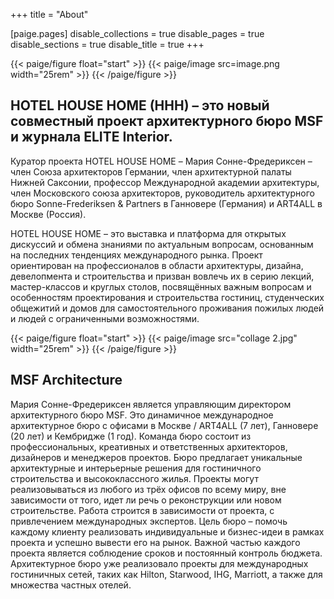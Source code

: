 +++
title = "About"

[paige.pages]
disable_collections = true
disable_pages = true
disable_sections = true
disable_title = true
+++

{{< paige/figure float="start" >}}
{{< paige/image src=image.png width="25rem" >}}
{{< /paige/figure >}}

## HOTEL HOUSE HOME (HHH) – это новый совместный проект архитектурного бюро MSF и журнала ELITE Interior.

Куратор проекта HOTEL HOUSE HOME – Мария Сонне-Фредериксен – член Союза архитекторов Германии, член архитектурной палаты Нижней Саксонии, профессор Международной академии архитектуры, член Московского союза архитекторов, руководитель архитектурного бюро Sonne-Frederiksen & Partners в Ганновере (Германия) и ART4ALL в Москве (Россия).

HOTEL HOUSE HOME – это выставка и платформа для открытых дискуссий и обмена знаниями по актуальным вопросам, основанным на последних тенденциях международного рынка. Проект ориентирован на профессионалов в области архитектуры, дизайна, девелопмента и строительства и призван вовлечь их в серию лекций, мастер-классов и круглых столов, посвящённых важным вопросам и особенностям проектирования и строительства гостиниц, студенческих общежитий и домов для самостоятельного проживания пожилых людей и людей с ограниченными возможностями.

{{< paige/figure float="start" >}}
{{< paige/image src="collage 2.jpg" width="25rem" >}}
{{< /paige/figure >}}

## MSF Architecture
Мария Сонне-Фредериксен является управляющим директором архитектурного бюро MSF. Это динамичное международное архитектурное бюро с офисами в Москве / ART4ALL (7 лет), Ганновере (20 лет) и Кембридже (1 год).
Команда бюро состоит из профессиональных, креативных и ответственных архитекторов, дизайнеров и менеджеров проектов.
Бюро предлагает уникальные архитектурные и интерьерные решения для гостиничного строительства и высококлассного жилья. Проекты могут реализовываться из любого из трёх офисов по всему миру, вне зависимости от того, идет ли речь о реконструкции или новом строительстве. Работа строится в зависимости от проекта, с привлечением международных экспертов.
Цель бюро – помочь каждому клиенту реализовать индивидуальные и бизнес-идеи в рамках проекта и успешно вывести его на рынок.
Важной частью каждого проекта является соблюдение сроков и постоянный контроль бюджета.
Архитектурное бюро уже реализовало проекты для международных гостиничных сетей, таких как Hilton, Starwood, IHG, Marriott, а также для множества частных отелей.
